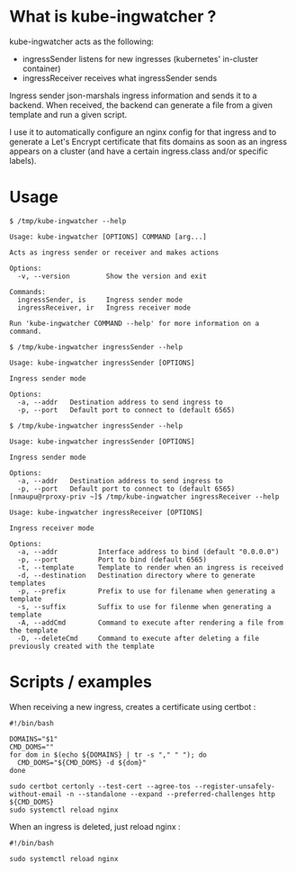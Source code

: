 # What is kube-ingwatcher ?

kube-ingwatcher acts as the following:
  - ingressSender listens for new ingresses (kubernetes' in-cluster container)
  - ingressReceiver receives what ingressSender sends

Ingress sender json-marshals ingress information and sends it to a backend.
When received, the backend can generate a file from a given template and run a given script.

I use it to automatically configure an nginx config for that ingress and to generate a Let's Encrypt certificate that fits domains as soon as an ingress appears on a cluster (and have a certain ingress.class and/or specific labels).

# Usage

```
$ /tmp/kube-ingwatcher --help

Usage: kube-ingwatcher [OPTIONS] COMMAND [arg...]

Acts as ingress sender or receiver and makes actions

Options:
  -v, --version         Show the version and exit

Commands:
  ingressSender, is     Ingress sender mode
  ingressReceiver, ir   Ingress receiver mode

Run 'kube-ingwatcher COMMAND --help' for more information on a command.
```

```
$ /tmp/kube-ingwatcher ingressSender --help

Usage: kube-ingwatcher ingressSender [OPTIONS]

Ingress sender mode

Options:
  -a, --addr   Destination address to send ingress to
  -p, --port   Default port to connect to (default 6565)
```

```
$ /tmp/kube-ingwatcher ingressSender --help

Usage: kube-ingwatcher ingressSender [OPTIONS]

Ingress sender mode

Options:
  -a, --addr   Destination address to send ingress to
  -p, --port   Default port to connect to (default 6565)
[nmaupu@rproxy-priv ~]$ /tmp/kube-ingwatcher ingressReceiver --help

Usage: kube-ingwatcher ingressReceiver [OPTIONS]

Ingress receiver mode

Options:
  -a, --addr          Interface address to bind (default "0.0.0.0")
  -p, --port          Port to bind (default 6565)
  -t, --template      Template to render when an ingress is received
  -d, --destination   Destination directory where to generate templates
  -p, --prefix        Prefix to use for filename when generating a template
  -s, --suffix        Suffix to use for filenme when generating a template
  -A, --addCmd        Command to execute after rendering a file from the template
  -D, --deleteCmd     Command to execute after deleting a file previously created with the template
```

# Scripts / examples

When receiving a new ingress, creates a certificate using certbot :
```
#!/bin/bash

DOMAINS="$1"
CMD_DOMS=""
for dom in $(echo ${DOMAINS} | tr -s "," " "); do
  CMD_DOMS="${CMD_DOMS} -d ${dom}"
done

sudo certbot certonly --test-cert --agree-tos --register-unsafely-without-email -n --standalone --expand --preferred-challenges http ${CMD_DOMS}
sudo systemctl reload nginx
```

When an ingress is deleted, just reload nginx :
```
#!/bin/bash

sudo systemctl reload nginx
```
